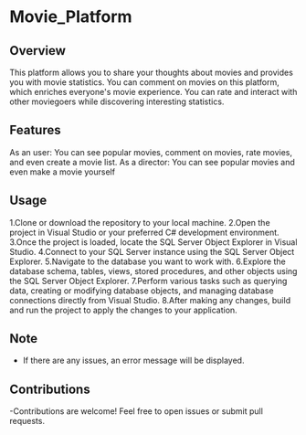 # Movie_Platform
## Overview
This platform allows you to share your thoughts about movies and provides you with movie statistics.
You can comment on movies on this platform, which enriches everyone's movie experience. 
You can rate and interact with other moviegoers while discovering interesting statistics.
## Features
As an user:
You can see popular movies, comment on movies, rate movies, and even create a movie list.
As a director:
You can see popular movies and even make a movie yourself
## Usage

1.Clone or download the repository to your local machine.
2.Open the project in Visual Studio or your preferred C# development environment.
3.Once the project is loaded, locate the SQL Server Object Explorer in Visual Studio.
4.Connect to your SQL Server instance using the SQL Server Object Explorer.
5.Navigate to the database you want to work with.
6.Explore the database schema, tables, views, stored procedures, and other objects using the SQL Server Object Explorer.
7.Perform various tasks such as querying data, creating or modifying database objects, and managing database connections directly from Visual Studio.
8.After making any changes, build and run the project to apply the changes to your application.

## Note

- If there are any issues, an error message will be displayed.

## Contributions

-Contributions are welcome! Feel free to open issues or submit pull requests.
